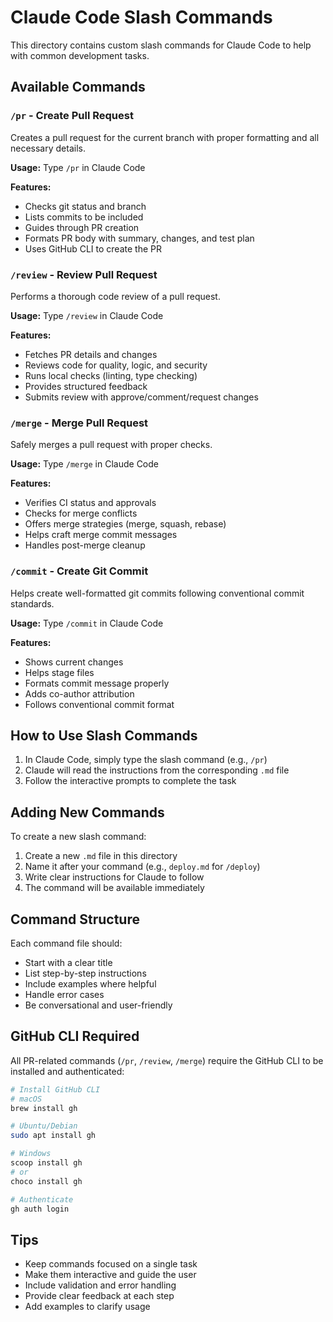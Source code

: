 # Claude Code Slash Commands

This directory contains custom slash commands for Claude Code to help with common development tasks.

## Available Commands

### `/pr` - Create Pull Request
Creates a pull request for the current branch with proper formatting and all necessary details.

**Usage:** Type `/pr` in Claude Code

**Features:**
- Checks git status and branch
- Lists commits to be included
- Guides through PR creation
- Formats PR body with summary, changes, and test plan
- Uses GitHub CLI to create the PR

### `/review` - Review Pull Request
Performs a thorough code review of a pull request.

**Usage:** Type `/review` in Claude Code

**Features:**
- Fetches PR details and changes
- Reviews code for quality, logic, and security
- Runs local checks (linting, type checking)
- Provides structured feedback
- Submits review with approve/comment/request changes

### `/merge` - Merge Pull Request
Safely merges a pull request with proper checks.

**Usage:** Type `/merge` in Claude Code

**Features:**
- Verifies CI status and approvals
- Checks for merge conflicts
- Offers merge strategies (merge, squash, rebase)
- Helps craft merge commit messages
- Handles post-merge cleanup

### `/commit` - Create Git Commit
Helps create well-formatted git commits following conventional commit standards.

**Usage:** Type `/commit` in Claude Code

**Features:**
- Shows current changes
- Helps stage files
- Formats commit message properly
- Adds co-author attribution
- Follows conventional commit format

## How to Use Slash Commands

1. In Claude Code, simply type the slash command (e.g., `/pr`)
2. Claude will read the instructions from the corresponding `.md` file
3. Follow the interactive prompts to complete the task

## Adding New Commands

To create a new slash command:

1. Create a new `.md` file in this directory
2. Name it after your command (e.g., `deploy.md` for `/deploy`)
3. Write clear instructions for Claude to follow
4. The command will be available immediately

## Command Structure

Each command file should:
- Start with a clear title
- List step-by-step instructions
- Include examples where helpful
- Handle error cases
- Be conversational and user-friendly

## GitHub CLI Required

All PR-related commands (`/pr`, `/review`, `/merge`) require the GitHub CLI to be installed and authenticated:

```bash
# Install GitHub CLI
# macOS
brew install gh

# Ubuntu/Debian
sudo apt install gh

# Windows
scoop install gh
# or
choco install gh

# Authenticate
gh auth login
```

## Tips

- Keep commands focused on a single task
- Make them interactive and guide the user
- Include validation and error handling
- Provide clear feedback at each step
- Add examples to clarify usage